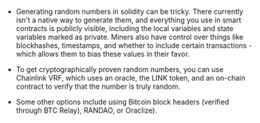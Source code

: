 -   Generating random numbers in solidity can be tricky. There currently isn't a native way to generate them, and everything you use in smart contracts is publicly visible, including the local variables and state variables marked as private. Miners also have control over things like blockhashes, timestamps, and whether to include certain transactions - which allows them to bias these values in their favor.

-   To get cryptographically proven random numbers, you can use Chainlink VRF, which uses an oracle, the LINK token, and an on-chain contract to verify that the number is truly random.

-   Some other options include using Bitcoin block headers (verified through BTC Relay), RANDAO, or Oraclize).
